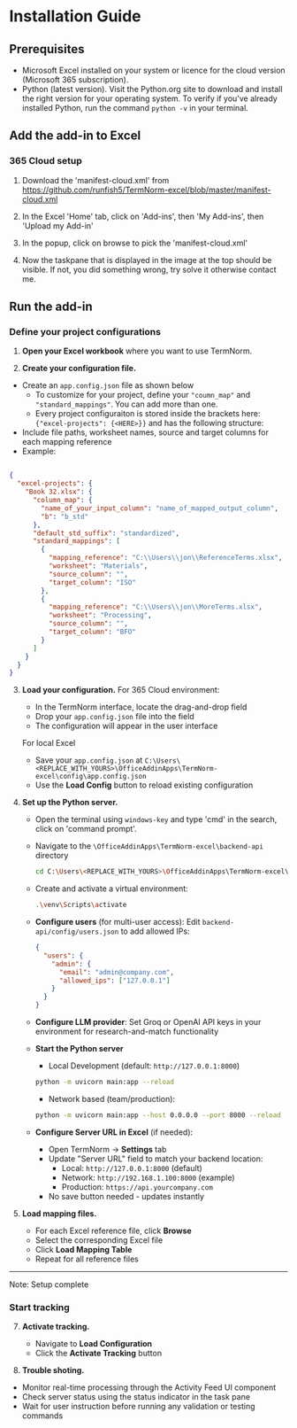 # Installation Guide

## Prerequisites

- Microsoft Excel installed on your system or licence for the cloud version (Microsoft 365 subscription).
- Python (latest version). Visit the Python.org site to download and install the right version for your operating system. To verify if you've already installed Python, run the command `python -v` in your terminal.

## Add the add-in to Excel

### 365 Cloud setup
1. Download the 'manifest-cloud.xml' from https://github.com/runfish5/TermNorm-excel/blob/master/manifest-cloud.xml

2. In the Excel 'Home' tab, click on 'Add-ins', then 'My Add-ins', then 'Upload my Add-in'

3. In the popup, click on browse to pick the 'manifest-cloud.xml'

4. Now the taskpane that is displayed in the image at the top should be visible. If not, you did something wrong, try solve it otherwise contact me.


## Run the add-in

### Define your project configurations

1. **Open your Excel workbook** where you want to use TermNorm.

2. **Create your configuration file.**
  - Create an `app.config.json` file as shown below
      - To customize for your project, define your `"coumn_map"` and `"standard_mappings"`. You can add more than one.
      - Every project configuraiton is stored inside the brackets here: `{"excel-projects": {<HERE>}}` and has the following structure:
  - Include file paths, worksheet names, source and target columns for each mapping reference
  - Example:
  ```json

  {
    "excel-projects": {
      "Book 32.xlsx": {
        "column_map": {
          "name_of_your_input_column": "name_of_mapped_output_column",
          "b": "b_std"
        },
        "default_std_suffix": "standardized",
        "standard_mappings": [
          {
            "mapping_reference": "C:\\Users\\jon\\ReferenceTerms.xlsx",
            "worksheet": "Materials",
            "source_column": "",
            "target_column": "ISO"
          },
          {
            "mapping_reference": "C:\\Users\\jon\\MoreTerms.xlsx",
            "worksheet": "Processing",
            "source_column": "",
            "target_column": "BFO"
          }
        ]
      }
    }
  }
  ```

3. **Load your configuration.**
   For 365 Cloud environment:
   - In the TermNorm interface, locate the drag-and-drop field
   - Drop your `app.config.json` file into the field
   - The configuration will appear in the user interface

   For local Excel
   - Save your `app.config.json` at `C:\Users\<REPLACE_WITH_YOURS>\OfficeAddinApps\TermNorm-excel\config\app.config.json`
   - Use the **Load Config** button to reload existing configuration


4. **Set up the Python server.**
   - Open the terminal using `windows-key` and type 'cmd' in the search, click on 'command prompt'.
   - Navigate to the `\OfficeAddinApps\TermNorm-excel\backend-api` directory
      ```bash
      cd C:\Users\<REPLACE_WITH_YOURS>\OfficeAddinApps\TermNorm-excel\backend-api
      ```
   - Create and activate a virtual environment:
     ```bash
     .\venv\Scripts\activate
     ```

   - **Configure users** (for multi-user access):
     Edit `backend-api/config/users.json` to add allowed IPs:
     ```json
     {
       "users": {
         "admin": {
           "email": "admin@company.com",
           "allowed_ips": ["127.0.0.1"]
         }
       }
     }
     ```

   - **Configure LLM provider**:
     Set Groq or OpenAI API keys in your environment for research-and-match functionality

   - **Start the Python server**
      - Local Development (default: `http://127.0.0.1:8000`)
      ```bash
      python -m uvicorn main:app --reload
      ```

      - Network based (team/production):
      ```bash
      python -m uvicorn main:app --host 0.0.0.0 --port 8000 --reload
      ```

   - **Configure Server URL in Excel** (if needed):
      - Open TermNorm → **Settings** tab
      - Update "Server URL" field to match your backend location:
        - Local: `http://127.0.0.1:8000` (default)
        - Network: `http://192.168.1.100:8000` (example)
        - Production: `https://api.yourcompany.com`
      - No save button needed - updates instantly

6. **Load mapping files.**
   - For each Excel reference file, click **Browse**
   - Select the corresponding Excel file
   - Click **Load Mapping Table**
   - Repeat for all reference files

---
Note: Setup complete

### Start tracking

7. **Activate tracking.**
   - Navigate to **Load Configuration**
   - Click the **Activate Tracking** button

8. **Trouble shoting.**
- Monitor real-time processing through the Activity Feed UI component
- Check server status using the status indicator in the task pane
- Wait for user instruction before running any validation or testing commands
